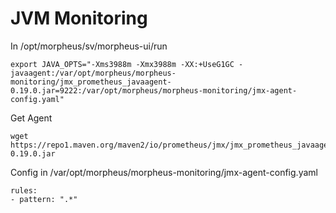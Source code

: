 # JVM Monitoring

In /opt/morpheus/sv/morpheus-ui/run
```
export JAVA_OPTS="-Xms3988m -Xmx3988m -XX:+UseG1GC -javaagent:/var/opt/morpheus/morpheus-monitoring/jmx_prometheus_javaagent-0.19.0.jar=9222:/var/opt/morpheus/morpheus-monitoring/jmx-agent-config.yaml"
```

Get Agent
``` 
wget https://repo1.maven.org/maven2/io/prometheus/jmx/jmx_prometheus_javaagent/0.19.0/jmx_prometheus_javaagent-0.19.0.jar
```

Config in /var/opt/morpheus/morpheus-monitoring/jmx-agent-config.yaml
```
rules:
- pattern: ".*"
```


